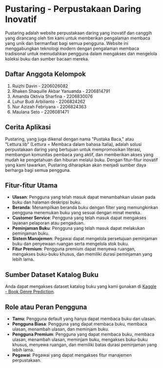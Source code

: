 # Pustaring - Perpustakaan Daring Inovatif

Pustaring adalah website perpustakaan daring yang inovatif dan canggih yang dirancang oleh tim kami untuk memberikan pengalaman membaca yang unik dan bermanfaat bagi semua pengguna. Website ini menggabungkan teknologi modern dengan pengalaman membaca tradisional untuk memudahkan pengguna dalam mengakses dan mengelola koleksi buku dan sumber bacaan mereka.

## Daftar Anggota Kelompok
1. Ruizhi Davin - 2206026082
2. Rhaken Shaquille Akbar Yanuanda - 2206814791
3. Amanda Oktivia Sharfina - 2206830076
4. Luhur Budi Arbilianto - 2206824262
5. Nur Azizah Febriyana - 2206824363
6. Maulana Seto - 2206081471

## Cerita Aplikasi
Pustaring, yang juga dikenal dengan nama "Pustaka Baca," atau "Lettura.lib" (Lettura = Membaca dalam bahasa Italia), adalah solusi perpustakaan daring yang bertujuan untuk mempromosikan literasi, membangun komunitas pembaca yang aktif, dan memberikan akses yang mudah ke pengetahuan dan hiburan melalui buku. Dengan fitur-fitur inovatif yang kami tawarkan, Pustaring diharapkan akan menjadi sumber daya berharga bagi semua pengguna.

## Fitur-fitur Utama
- **Ulasan**: Pengguna yang telah masuk dapat menambahkan ulasan pada buku dan halaman deskripsi buku.
- **Beranda**: Menampilkan beranda buku dengan filter yang memungkinkan pengguna menemukan buku yang sesuai dengan minat mereka.
- **Customer Service**: Pengguna yang telah masuk dapat mengakses layanan pelaporan atau pengaduan.
- **Peminjaman Buku**: Pengguna yang telah masuk dapat melakukan peminjaman buku.
- **Sistem Manajemen**: Pegawai dapat mengelola persetujuan peminjaman buku dan penyewaan ruangan serta mengelola stok buku.
- **Fitur Premium**: Pengguna premium dapat menyewa ruangan, mengakses buku-buku khusus, dan memiliki durasi peminjaman yang lebih lama.

## Sumber Dataset Katalog Buku
Anda dapat mengakses dataset katalog buku yang kami gunakan di [Kaggle - Book Genre Prediction](https://www.kaggle.com/datasets/athu1105/book-genre-prediction).

## Role atau Peran Pengguna
- **Tamu**: Pengguna default yang hanya dapat membaca buku dan ulasan.
- **Pengguna Biasa**: Pengguna yang dapat membaca buku, membaca ulasan, menambah ulasan, dan meminjam buku.
- **Pengguna Premium**: Pengguna yang dapat membaca buku, membaca ulasan, menambah ulasan, meminjam buku, mengakses buku-buku khusus, menyewa ruangan, dan memiliki batas durasi peminjaman yang lebih lama.
- **Pegawai**: Pegawai yang dapat mengakses fitur manajemen perpustakaan.
